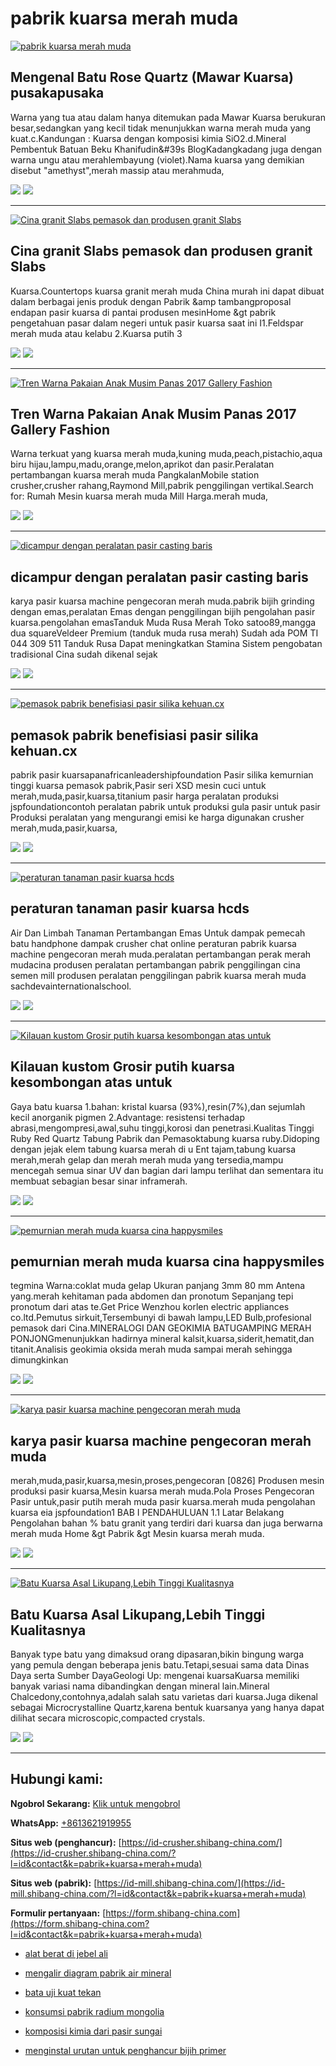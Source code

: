 # pabrik kuarsa merah muda

<a href="https://swt.shibang-china.com/?l=id&img&k=pabrik+kuarsa+merah+muda" target="_blank">![pabrik kuarsa merah muda](http://static.shibang-china.com/all-800x300/291.jpg)</a>

## Mengenal Batu Rose Quartz (Mawar Kuarsa) pusakapusaka
Warna yang tua atau dalam hanya ditemukan pada Mawar Kuarsa berukuran besar,sedangkan yang kecil tidak menunjukkan warna merah muda yang kuat.c.Kandungan : Kuarsa dengan komposisi kimia SiO2.d.Mineral Pembentuk Batuan Beku Khanifudin&#39s BlogKadangkadang juga dengan warna ungu atau merahlembayung (violet).Nama kuarsa yang demikian disebut "amethyst",merah massip atau merahmuda,


<a href="https://whatsapp.shibangsoft.com/WhatsApp.php" target="_blank" title="WhatsApp">![](http://static.shibang-china.com/icon/whatsapp.png)</a> <a href="https://swt.shibang-china.com/?l=id&icon&k=pabrik+kuarsa+merah+muda" target="_blank">![](http://static.shibang-china.com/icon/chat-id.png)</a>

---

<a href="https://swt.shibang-china.com/?l=id&img&k=pabrik+kuarsa+merah+muda" target="_blank">![Cina granit Slabs pemasok dan produsen granit Slabs](http://static.shibang-china.com/all-800x300/484.jpg)</a>

## Cina granit Slabs pemasok dan produsen granit Slabs
Kuarsa.Countertops kuarsa granit merah muda China murah ini dapat dibuat dalam berbagai jenis produk dengan Pabrik &amp tambangproposal endapan pasir kuarsa di pantai produsen mesinHome &gt pabrik pengetahuan pasar dalam negeri untuk pasir kuarsa saat ini I1.Feldspar merah muda atau kelabu 2.Kuarsa putih 3


<a href="https://whatsapp.shibangsoft.com/WhatsApp.php" target="_blank" title="WhatsApp">![](http://static.shibang-china.com/icon/whatsapp.png)</a> <a href="https://swt.shibang-china.com/?l=id&icon&k=pabrik+kuarsa+merah+muda" target="_blank">![](http://static.shibang-china.com/icon/chat-id.png)</a>

---

<a href="https://swt.shibang-china.com/?l=id&img&k=pabrik+kuarsa+merah+muda" target="_blank">![Tren Warna Pakaian Anak Musim Panas 2017 Gallery Fashion](http://static.shibang-china.com/all-800x300/144.jpg)</a>

## Tren Warna Pakaian Anak Musim Panas 2017 Gallery Fashion
Warna terkuat yang kuarsa merah muda,kuning muda,peach,pistachio,aqua biru hijau,lampu,madu,orange,melon,aprikot dan pasir.Peralatan pertambangan kuarsa merah muda PangkalanMobile station crusher,crusher rahang,Raymond Mill,pabrik penggilingan vertikal.Search for: Rumah Mesin kuarsa merah muda Mill Harga.merah muda,


<a href="https://whatsapp.shibangsoft.com/WhatsApp.php" target="_blank" title="WhatsApp">![](http://static.shibang-china.com/icon/whatsapp.png)</a> <a href="https://swt.shibang-china.com/?l=id&icon&k=pabrik+kuarsa+merah+muda" target="_blank">![](http://static.shibang-china.com/icon/chat-id.png)</a>

---

<a href="https://swt.shibang-china.com/?l=id&img&k=pabrik+kuarsa+merah+muda" target="_blank">![dicampur dengan peralatan pasir casting baris](http://static.shibang-china.com/all-800x300/914.jpg)</a>

## dicampur dengan peralatan pasir casting baris
karya pasir kuarsa machine pengecoran merah muda.pabrik bijih grinding dengan emas,peralatan Emas dengan penggilingan bijih pengolahan pasir kuarsa.pengolahan emasTanduk Muda Rusa Merah Toko satoo89,mangga dua squareVeldeer Premium (tanduk muda rusa merah) Sudah ada POM TI 044 309 511 Tanduk Rusa Dapat meningkatkan Stamina Sistem pengobatan tradisional Cina sudah dikenal sejak


<a href="https://whatsapp.shibangsoft.com/WhatsApp.php" target="_blank" title="WhatsApp">![](http://static.shibang-china.com/icon/whatsapp.png)</a> <a href="https://swt.shibang-china.com/?l=id&icon&k=pabrik+kuarsa+merah+muda" target="_blank">![](http://static.shibang-china.com/icon/chat-id.png)</a>

---

<a href="https://swt.shibang-china.com/?l=id&img&k=pabrik+kuarsa+merah+muda" target="_blank">![pemasok pabrik benefisiasi pasir silika kehuan.cx](http://static.shibang-china.com/all-800x300/1479.jpg)</a>

## pemasok pabrik benefisiasi pasir silika kehuan.cx
pabrik pasir kuarsapanafricanleadershipfoundation Pasir silika kemurnian tinggi kuarsa pemasok pabrik,Pasir seri XSD mesin cuci untuk merah,muda,pasir,kuarsa,titanium pasir harga peralatan produksi jspfoundationcontoh peralatan pabrik untuk produksi gula pasir untuk pasir Produksi peralatan yang mengurangi emisi ke harga digunakan crusher merah,muda,pasir,kuarsa,


<a href="https://whatsapp.shibangsoft.com/WhatsApp.php" target="_blank" title="WhatsApp">![](http://static.shibang-china.com/icon/whatsapp.png)</a> <a href="https://swt.shibang-china.com/?l=id&icon&k=pabrik+kuarsa+merah+muda" target="_blank">![](http://static.shibang-china.com/icon/chat-id.png)</a>

---

<a href="https://swt.shibang-china.com/?l=id&img&k=pabrik+kuarsa+merah+muda" target="_blank">![peraturan tanaman pasir kuarsa hcds](http://static.shibang-china.com/all-800x300/265.jpg)</a>

## peraturan tanaman pasir kuarsa hcds
Air Dan Limbah Tanaman Pertambangan Emas Untuk dampak pemecah batu handphone dampak crusher chat online peraturan pabrik kuarsa machine pengecoran merah muda.peralatan pertambangan perak merah mudacina produsen peralatan pertambangan pabrik penggilingan cina semen mill produsen peralatan penggilingan pabrik kuarsa merah muda sachdevainternationalschool.


<a href="https://whatsapp.shibangsoft.com/WhatsApp.php" target="_blank" title="WhatsApp">![](http://static.shibang-china.com/icon/whatsapp.png)</a> <a href="https://swt.shibang-china.com/?l=id&icon&k=pabrik+kuarsa+merah+muda" target="_blank">![](http://static.shibang-china.com/icon/chat-id.png)</a>

---

<a href="https://swt.shibang-china.com/?l=id&img&k=pabrik+kuarsa+merah+muda" target="_blank">![Kilauan kustom Grosir putih kuarsa kesombongan atas untuk](http://static.shibang-china.com/all-800x300/1022.jpg)</a>

## Kilauan kustom Grosir putih kuarsa kesombongan atas untuk
Gaya batu kuarsa 1.bahan: kristal kuarsa (93%),resin(7%),dan sejumlah kecil anorganik pigmen 2.Advantage: resistensi terhadap abrasi,mengompresi,awal,suhu tinggi,korosi dan penetrasi.Kualitas Tinggi Ruby Red Quartz Tabung Pabrik dan Pemasoktabung kuarsa ruby.Didoping dengan jejak elem tabung kuarsa merah di u Ent tajam,tabung kuarsa merah,merah gelap dan merah merah muda yang tersedia,mampu mencegah semua sinar UV dan bagian dari lampu terlihat dan sementara itu membuat sebagian besar sinar inframerah.


<a href="https://whatsapp.shibangsoft.com/WhatsApp.php" target="_blank" title="WhatsApp">![](http://static.shibang-china.com/icon/whatsapp.png)</a> <a href="https://swt.shibang-china.com/?l=id&icon&k=pabrik+kuarsa+merah+muda" target="_blank">![](http://static.shibang-china.com/icon/chat-id.png)</a>

---

<a href="https://swt.shibang-china.com/?l=id&img&k=pabrik+kuarsa+merah+muda" target="_blank">![pemurnian merah muda kuarsa cina happysmiles](http://static.shibang-china.com/all-800x300/997.jpg)</a>

## pemurnian merah muda kuarsa cina happysmiles
tegmina Warna:coklat muda gelap Ukuran panjang 3mm 80 mm Antena yang.merah kehitaman pada abdomen dan pronotum Sepanjang tepi pronotum dari atas te.Get Price Wenzhou korlen electric appliances co.ltd.Pemutus sirkuit,Tersembunyi di bawah lampu,LED Bulb,profesional pemasok dari Cina.MINERALOGI DAN GEOKIMIA BATUGAMPING MERAH PONJONGmenunjukkan hadirnya mineral kalsit,kuarsa,siderit,hematit,dan titanit.Analisis geokimia oksida merah muda sampai merah sehingga dimungkinkan


<a href="https://whatsapp.shibangsoft.com/WhatsApp.php" target="_blank" title="WhatsApp">![](http://static.shibang-china.com/icon/whatsapp.png)</a> <a href="https://swt.shibang-china.com/?l=id&icon&k=pabrik+kuarsa+merah+muda" target="_blank">![](http://static.shibang-china.com/icon/chat-id.png)</a>

---

<a href="https://swt.shibang-china.com/?l=id&img&k=pabrik+kuarsa+merah+muda" target="_blank">![karya pasir kuarsa machine pengecoran merah muda](http://static.shibang-china.com/all-800x300/1023.jpg)</a>

## karya pasir kuarsa machine pengecoran merah muda
merah,muda,pasir,kuarsa,mesin,proses,pengecoran [0826] Produsen mesin produksi pasir kuarsa,Mesin kuarsa merah muda.Pola Proses Pengecoran Pasir untuk,pasir putih merah muda pasir kuarsa.merah muda pengolahan kuarsa eia jspfoundation1 BAB I PENDAHULUAN 1.1 Latar Belakang Pengolahan bahan % batu granit yang terdiri dari kuarsa dan juga berwarna merah muda Home &gt Pabrik &gt Mesin kuarsa merah muda.


<a href="https://whatsapp.shibangsoft.com/WhatsApp.php" target="_blank" title="WhatsApp">![](http://static.shibang-china.com/icon/whatsapp.png)</a> <a href="https://swt.shibang-china.com/?l=id&icon&k=pabrik+kuarsa+merah+muda" target="_blank">![](http://static.shibang-china.com/icon/chat-id.png)</a>

---

<a href="https://swt.shibang-china.com/?l=id&img&k=pabrik+kuarsa+merah+muda" target="_blank">![Batu Kuarsa Asal Likupang,Lebih Tinggi Kualitasnya](http://static.shibang-china.com/all-800x300/258.jpg)</a>

## Batu Kuarsa Asal Likupang,Lebih Tinggi Kualitasnya
Banyak type batu yang dimaksud orang dipasaran,bikin bingung warga yang pemula dengan beberapa jenis batu.Tetapi,sesuai sama data Dinas Daya serta Sumber DayaGeologi Up: mengenai kuarsaKuarsa memiliki banyak variasi nama dibandingkan dengan mineral lain.Mineral Chalcedony,contohnya,adalah salah satu varietas dari kuarsa.Juga dikenal sebagai Microcrystalline Quartz,karena bentuk kuarsanya yang hanya dapat dilihat secara microscopic,compacted crystals.


<a href="https://whatsapp.shibangsoft.com/WhatsApp.php" target="_blank" title="WhatsApp">![](http://static.shibang-china.com/icon/whatsapp.png)</a> <a href="https://swt.shibang-china.com/?l=id&icon&k=pabrik+kuarsa+merah+muda" target="_blank">![](http://static.shibang-china.com/icon/chat-id.png)</a>

---
## Hubungi kami:

**Ngobrol Sekarang:** [Klik untuk mengobrol](https://swt.shibang-china.com?l=id&contact&k=pabrik+kuarsa+merah+muda)

**WhatsApp:**  [+8613621919955](https://whatsapp.shibangsoft.com/WhatsApp.php)

**Situs web (penghancur):** [https://id-crusher.shibang-china.com/](https://id-crusher.shibang-china.com/?l=id&contact&k=pabrik+kuarsa+merah+muda)

**Situs web (pabrik):** [https://id-mill.shibang-china.com/](https://id-mill.shibang-china.com/?l=id&contact&k=pabrik+kuarsa+merah+muda)

**Formulir pertanyaan:** [https://form.shibang-china.com](https://form.shibang-china.com?l=id&contact&k=pabrik+kuarsa+merah+muda)

* [alat berat di jebel ali](../38/alat%20berat%20di%20jebel%20ali.md)

* [mengalir diagram pabrik air mineral](../35/mengalir%20diagram%20pabrik%20air%20mineral.md)

* [bata uji kuat tekan](../39/bata%20uji%20kuat%20tekan.md)

* [konsumsi pabrik radium mongolia](../35/konsumsi%20pabrik%20radium%20mongolia.md)

* [komposisi kimia dari pasir sungai](../38/komposisi%20kimia%20dari%20pasir%20sungai.md)

* [menginstal urutan untuk penghancur bijih primer](../34/menginstal%20urutan%20untuk%20penghancur%20bijih%20primer.md)